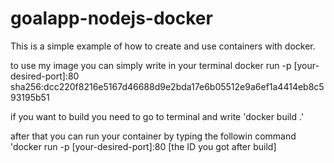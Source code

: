 # goalapp-nodejs-docker

This is a simple example of how to create and use containers with docker.

to use my image you can simply write in your terminal docker run -p [your-desired-port]:80 sha256:dcc220f8216e5167d46688d9e2bda17e6b05512e9a6ef1a4414eb8c593195b51

if you want to build you need to go to terminal and write 'docker build .'

after that you can run your container by typing the followin command 'docker run -p [your-desired-port]:80 [the ID you got after build]

